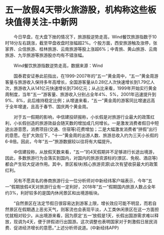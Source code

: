 # 五一放假4天带火旅游股，机构称这些板块值得关注-中新网

　　今日早盘，在大盘下挫的情况下，旅游股逆势走高，Wind餐饮旅游指数于10时18分左右跳涨，截至早盘收盘时涨幅超2%。个股方面，西安旅游触及涨停，张家界、众信旅游、桂林旅游、云南旅游等股上涨超6%；中青旅、黄山旅游、云南旅游、九华旅游等旅游股亦均有不错涨幅。


　　Wind餐饮旅游指数逆势走高，数据来源：Wind

　　国泰君安证券此前指出，在1999-2007年的“五一”黄金周中，“五一”黄金周游客量与旅游收入保持多年高增长，全国游客量从0.28亿人次快速增长到1.79亿人次，旅游收入从141亿元快速增长到736亿元；从占比来看，1999年开始实行黄金周制度，当年“五一”游客量、旅游收入分别占全年4%、5%，2001年迅速提升到9%、8%，此后维持稳定比例；从增速来看，“五一”黄金周的游客同比增速远高于全年增速，且高于春节、国庆两个黄金周。

　　对于五一假期的影响，中信建投研报称，小长假是对旅游行业最大的政策红利，小长假创造的旅游效益会随天数的增加成几何增长。一是激发消费者假日中短途出游意愿，消费项目(交通、住宿等)花费增加；二是大幅激发消费者“拼假”出行的意愿。在扩大效应下，“十一”黄金周的出游人数、旅游总收入约为三天小长假的6-8倍。因此，今年“五一”旅游数据较以往将有大幅提升。

　　中信建投称，从放假天数来看，“五一”的4天假期并不足够进行长途出境游，因此，多数旅游行为会落实到国内，对国内的旅游资源标的(景区、免税、酒店等)都会产生较大促进作用。其中，景区板块(核心旅游资源)此次有望收获最大的政策红利。

　　另有不愿具名的券商旅游行业一位分析师对中新经纬客户端表示，今年“五一”假期放假4天对旅游行业有一定利好，2018年“五一”假期国内旅游人数占全年约3%，利好较多的是国内休闲景区和出境游板块。

　　“自然景区在法定节假日很容易达到游客上限，增长效应可能不明显，而若自然景区在假期遇上恶劣天气，则客流也会表现平淡，人工类休闲景区在这一方面担忧就相对较少。从出境游来看，因为原定‘五一’放假是1天，长假出国游需求难以释放，现调为4天，便于拼假进行出国游。这次调整也表明国家对于刺激假日居民消费、促进经济增长的意愿。”上述分析师说道。(中新经纬APP)

　　

　　
